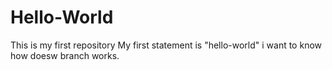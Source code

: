 # Hello-World
This is my first repository
My first statement is "hello-world"
i want to know how doesw branch works.
